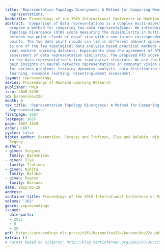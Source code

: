 ```yaml
---
title: 'Representation Topology Divergence: A Method for Comparing Neural Network
  Representations.'
booktitle: Proceedings of the 39th International Conference on Machine Learning
abstract: 'Comparison of data representations is a complex multi-aspect problem. We
  propose a method for comparing two data representations. We introduce the Representation
  Topology Divergence (RTD) score measuring the dissimilarity in multi-scale topology
  between two point clouds of equal size with a one-to-one correspondence between
  points. The two data point clouds can lie in different ambient spaces. The RTD score
  is one of the few topological data analysis based practical methods applicable to
  real machine learning datasets. Experiments show the agreement of RTD with the intuitive
  assessment of data representation similarity. The proposed RTD score is sensitive
  to the data representation’s fine topological structure. We use the RTD score to
  gain insights on neural networks representations in computer vision and NLP domains
  for various problems: training dynamics analysis, data distribution shift, transfer
  learning, ensemble learning, disentanglement assessment.'
layout: inproceedings
series: Proceedings of Machine Learning Research
publisher: PMLR
issn: 2640-3498
id: barannikov22a
month: 0
tex_title: 'Representation Topology Divergence: A Method for Comparing Neural Network
  Representations.'
firstpage: 1607
lastpage: 1626
page: 1607-1626
order: 1607
cycles: false
bibtex_author: Barannikov, Serguei and Trofimov, Ilya and Balabin, Nikita and Burnaev,
  Evgeny
author:
- given: Serguei
  family: Barannikov
- given: Ilya
  family: Trofimov
- given: Nikita
  family: Balabin
- given: Evgeny
  family: Burnaev
date: 2022-06-28
address:
container-title: Proceedings of the 39th International Conference on Machine Learning
volume: '162'
genre: inproceedings
issued:
  date-parts:
  - 2022
  - 6
  - 28
pdf: https://proceedings.mlr.press/v162/barannikov22a/barannikov22a.pdf
extras: []
# Format based on citeproc: http://blog.martinfenner.org/2013/07/30/citeproc-yaml-for-bibliographies/
---
```

